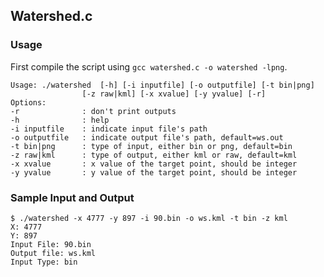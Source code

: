 ## Watershed.c

### Usage
First compile the script using `gcc watershed.c -o watershed -lpng`.
```
Usage: ./watershed 	[-h] [-i inputfile] [-o outputfile] [-t bin|png]
				[-z raw|kml] [-x xvalue] [-y yvalue] [-r]
Options:
-r	 			: don't print outputs
-h 				: help
-i inputfile	: indicate input file's path
-o outputfile	: indicate output file's path, default=ws.out
-t bin|png 		: type of input, either bin or png, default=bin
-z raw|kml 		: type of output, either kml or raw, default=kml
-x xvalue		: x value of the target point, should be integer
-y yvalue 		: y value of the target point, should be integer
```

### Sample Input and Output
```
$ ./watershed -x 4777 -y 897 -i 90.bin -o ws.kml -t bin -z kml
X: 4777
Y: 897
Input File: 90.bin
Output file: ws.kml
Input Type: bin
```